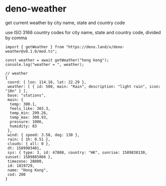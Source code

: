 # deno-weather

get current weather by city name, state and country code

use ISO 3166 country codes for city name, state and country code, divided by comma

```
import { getWeather } from "https://deno.land/x/deno-weather@v0.1.0/mod.ts";

const weather = await getWeather("hong kong");
console.log("weather = ", weather);

// weather
{
 coord: { lon: 114.16, lat: 22.29 },
 weather: [ { id: 500, main: "Rain", description: "light rain", icon: "10n" } ],
 base: "stations",
 main: {
  temp: 300.1,
  feels_like: 303.3,
  temp_min: 299.26,
  temp_max: 300.93,
  pressure: 1006,
  humidity: 83
 },
 wind: { speed: 3.58, deg: 130 },
 rain: { 1h: 0.51 },
 clouds: { all: 0 },
 dt: 1589903401,
 sys: { type: 3, id: 47808, country: "HK", sunrise: 1589838130, sunset: 1589885866 },
 timezone: 28800,
 id: 1819729,
 name: "Hong Kong",
 cod: 200
}
```
